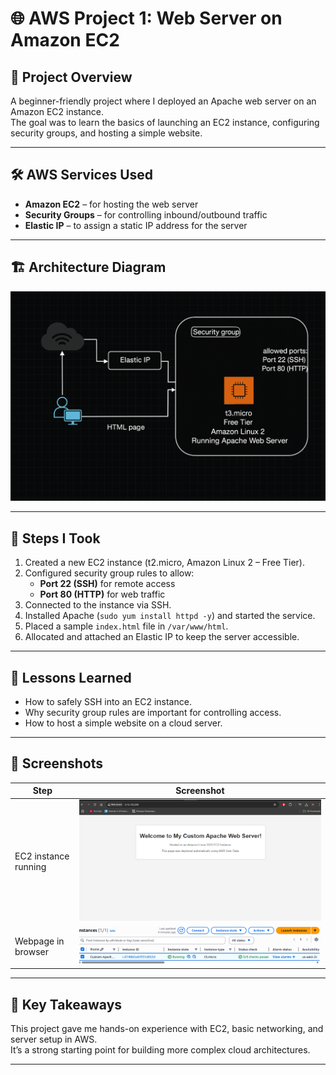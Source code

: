 # 🌐 AWS Project 1: Web Server on Amazon EC2

## 📌 Project Overview
A beginner-friendly project where I deployed an Apache web server on an Amazon EC2 instance.  
The goal was to learn the basics of launching an EC2 instance, configuring security groups, and hosting a simple website.

---

## 🛠️ AWS Services Used
- **Amazon EC2** – for hosting the web server  
- **Security Groups** – for controlling inbound/outbound traffic  
- **Elastic IP** – to assign a static IP address for the server  

---

## 🏗️ Architecture Diagram
![Architecture Diagram](https://github.com/rohaanfarrukh/AWS-projects/blob/main/aws_projecct1/project_1/project1_diagram.png)


---

## 🚀 Steps I Took
1. Created a new EC2 instance (t2.micro, Amazon Linux 2 – Free Tier).
2. Configured security group rules to allow:
   - **Port 22 (SSH)** for remote access
   - **Port 80 (HTTP)** for web traffic
3. Connected to the instance via SSH.
4. Installed Apache (`sudo yum install httpd -y`) and started the service.
5. Placed a sample `index.html` file in `/var/www/html`.
6. Allocated and attached an Elastic IP to keep the server accessible.

---

## 🧠 Lessons Learned
- How to safely SSH into an EC2 instance.
- Why security group rules are important for controlling access.
- How to host a simple website on a cloud server.

---

## 📸 Screenshots
| Step | Screenshot |
|------|-------------|
| EC2 instance running | ![EC2 Screenshot](https://github.com/rohaanfarrukh/AWS-projects/blob/main/aws_projecct1/project_1/website.png) |
| Webpage in browser | ![Webpage Screenshot](https://github.com/rohaanfarrukh/AWS-projects/blob/main/aws_projecct1/project_1/ec2%20instances.png) |

---

## 📢 Key Takeaways
This project gave me hands-on experience with EC2, basic networking, and server setup in AWS.  
It’s a strong starting point for building more complex cloud architectures.

---

